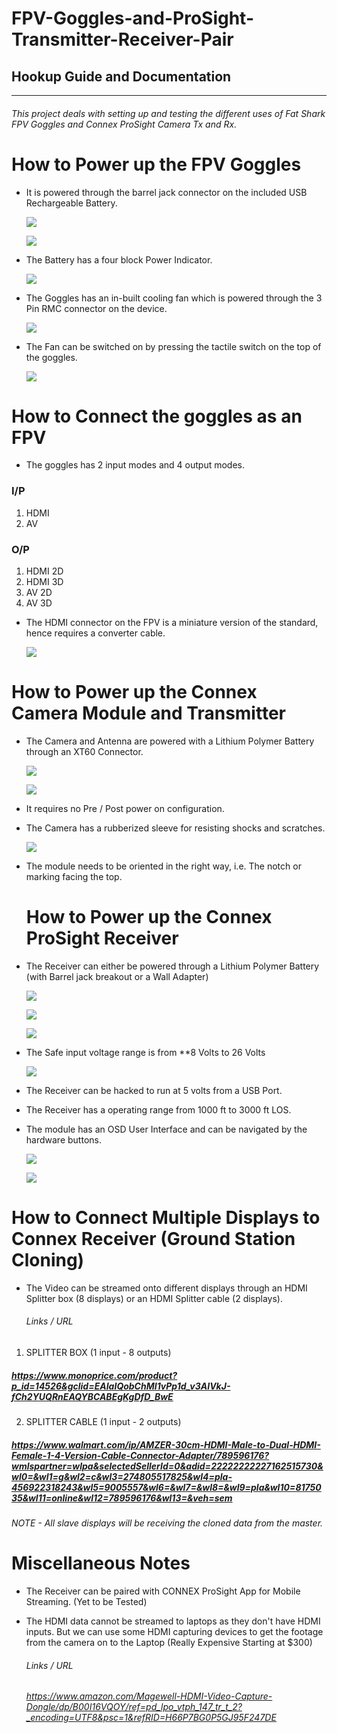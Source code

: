 # FPV-Goggles-and-ProSight-Transmitter-Receiver-Pair

## Hookup Guide and Documentation
----------------------
###### This project deals with setting up and testing the different uses of Fat Shark FPV Goggles and Connex ProSight Camera Tx and Rx.

# How to Power up the FPV Goggles
* It is powered through the barrel jack connector on the included USB Rechargeable Battery.

  ![](images/Connex_Rx_Connector.jpg)

  ![](images/FPV_Battery_Connector.jpg)

* The Battery has a four block Power Indicator.

  ![](images/FPV_Battery_Indicator.jpg)

* The Goggles has an in-built cooling fan which is powered through the 3 Pin RMC connector on the device.

  ![](images/FPV_Fan_Power_Supply.jpg)

* The Fan can be switched on by pressing the tactile switch on the top of the goggles.

  ![](images/FPV_Googles.jpg)
# How to Connect the goggles as an FPV
* The goggles has 2 input modes and 4 output modes.

### I/P

1. HDMI
2. AV

### O/P

1. HDMI 2D
2. HDMI 3D
3. AV 2D
4. AV 3D

- The HDMI connector on the FPV is a miniature version of the standard, hence requires a converter cable.

  ![](images/Connex_Rx_HDMI_Out.jpg)

# How to Power up the Connex Camera Module and Transmitter

- The Camera and Antenna are powered with a Lithium Polymer Battery through an XT60 Connector.

  ![](images/Connex_Tx_Power_Connector.jpg)

  ![](images/Connex_Tx_System.jpg)

- It requires no Pre / Post power on configuration.

- The Camera has a rubberized sleeve for resisting shocks and scratches.

  ![](images/Connex_Tx_Camera_Module.jpg)

- The module needs to be oriented in the right way, i.e. The notch or marking facing the top.

  # How to Power up the Connex ProSight Receiver


- The Receiver can either be powered through a Lithium Polymer Battery (with Barrel jack breakout or a Wall Adapter)

  ![](images/Connex_Rx_Power_Input.jpg)

  ![](images/Connex_Rx_Wall_Adapter_Power_Input.jpg)

  ![](images/Connex_Rx_Connector.jpg)

- The Safe input voltage range is from **8 Volts to 26 Volts

  ![](images/Connex_System_Specifications.jpg)

- The Receiver can be hacked to run at 5 volts from a USB Port.

- The Receiver has a operating range from 1000 ft to 3000 ft LOS.

- The module has an OSD User Interface and can be navigated by the hardware buttons.

  ![](images/Connex_Rx_Setup_Switches.jpg)

  ![](images/Connex_Rx_Button_Legend.jpg)

# How to Connect Multiple Displays to Connex Receiver (Ground Station Cloning)

- The Video can be streamed onto different displays through an HDMI Splitter  box (8 displays) or an HDMI Splitter cable (2 displays).

  ###### Links / URL

1. SPLITTER BOX (1 input - 8 outputs)
  ##### <https://www.monoprice.com/product?p_id=14526&gclid=EAIaIQobChMI1vPp1d_v3AIVkJ-fCh2YUQRnEAQYBCABEgKgDfD_BwE>

2. SPLITTER CABLE (1 input - 2 outputs)
  ##### https://www.walmart.com/ip/AMZER-30cm-HDMI-Male-to-Dual-HDMI-Female-1-4-Version-Cable-Connector-Adapter/789596176?wmlspartner=wlpa&selectedSellerId=0&adid=22222222227162515730&wl0=&wl1=g&wl2=c&wl3=274805517825&wl4=pla-456922318243&wl5=9005557&wl6=&wl7=&wl8=&wl9=pla&wl10=8175035&wl11=online&wl12=789596176&wl13=&veh=sem

###### NOTE - All slave displays will be receiving the cloned data from the master.

# Miscellaneous Notes

- The Receiver can be paired with CONNEX ProSight App for Mobile Streaming. (Yet to be Tested)

- The HDMI data cannot be streamed to laptops  as they don't have HDMI inputs. But we can use some HDMI capturing devices to  get the footage from the camera on to the Laptop (Really Expensive  Starting at $300)

  ###### Links / URL

  ###### https://www.amazon.com/Magewell-HDMI-Video-Capture-Dongle/dp/B00I16VQOY/ref=pd_lpo_vtph_147_tr_t_2?_encoding=UTF8&psc=1&refRID=H66P7BG0P5GJ95F247DE
